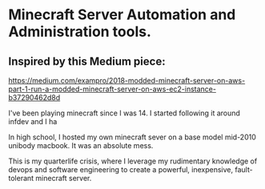 # Minecraft Server Automation and Administration tools. 


## Inspired by this Medium piece: 

https://medium.com/exampro/2018-modded-minecraft-server-on-aws-part-1-run-a-modded-minecraft-server-on-aws-ec2-instance-b37290462d8d


I've been playing minecraft since I was 14. I started following it around infdev and I ha

In high school, I hosted my own minecraft sever on a base model mid-2010 unibody macbook. It was an absolute mess. 

This is my quarterlife crisis, where I leverage my rudimentary knowledge of devops and software engineering to create a powerful, inexpensive, fault-tolerant minecraft server. 
